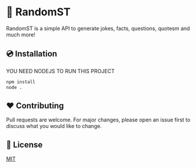 # 🚂 RandomST

RandomST is a simple API to generate jokes, facts, questions, quotesm and much more!

## 💿 Installation

YOU NEED NODEJS TO RUN THIS PROJECT

```bash
npm install 
node .
```


## ❤️ Contributing

Pull requests are welcome. For major changes, please open an issue first
to discuss what you would like to change.

## 📕 License

[MIT](https://choosealicense.com/licenses/mit/)